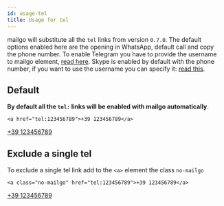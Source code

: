 ```yaml
---
id: usage-tel
title: Usage for tel
---
```


mailgo will substitute all the `tel` links from version `0.7.0`. The default options enabled here are the opening in WhatsApp, default call and copy the phone number. To enable Telegram you have to provide the username to mailgo element, <a href="/docs/telegram">read here</a>. Skype is enabled by default with the phone number, if you want to use the username you can specify it: <a href="/docs/skype">read this</a>.

## Default

**By default all the `tel:` links will be enabled with mailgo automatically**.

```
<a href="tel:123456789">+39 123456789</a>
```

<a href="tel:123456789">+39 123456789</a>

## Exclude a single tel

To exclude a single tel link add to the `<a>` element the class `no-mailgo`

```
<a class="no-mailgo" href="tel:123456789">+39 123456789</a>
```

<a class="no-mailgo" href="tel:123456789">+39 123456789</a>
